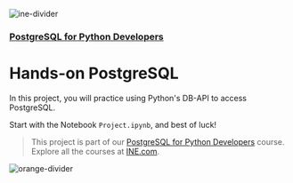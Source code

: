 ![ine-divider](https://user-images.githubusercontent.com/7065401/92672068-398e8080-f2ee-11ea-82d6-ad53f7feb5c0.png)

### [PostgreSQL for Python Developers](https://my.ine.com/course/postgresql-for-python-developers/4f6652d6-072e-4c18-aad6-0cb9ff3e0d29)

# Hands-on PostgreSQL

In this project, you will practice using Python's DB-API to access PostgreSQL.

Start with the Notebook `Project.ipynb`, and best of luck!

> This project is part of our [PostgreSQL for Python Developers](https://my.ine.com/course/postgresql-for-python-developers/4f6652d6-072e-4c18-aad6-0cb9ff3e0d29) course. Explore all the courses at [INE.com](https://ine.com/).

![orange-divider](https://user-images.githubusercontent.com/7065401/92672455-187a5f80-f2ef-11ea-890c-40be9474f7b7.png)
